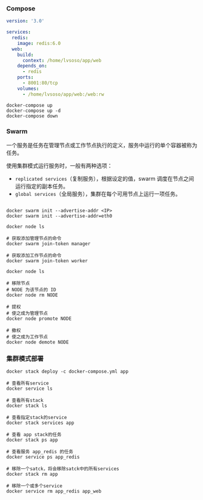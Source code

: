 ### Compose



```yaml
version: '3.0'

services:
  redis:
    image: redis:6.0
  web:
    build:
      context: /home/lvsoso/app/web
    depends_on:
      - redis
    ports:
      - 8001:80/tcp
    volumes:
      - /home/lvsoso/app/web:/web:rw

```

```shell
docker-compose up
docker-compose up -d
docker-compose down
```

### Swarm

一个服务是任务在管理节点或工作节点执行的定义，服务中运行的单个容器被称为任务。

使用集群模式运行服务时，一般有两种选项：

- `replicated services`（复制服务），根据设定的值，swarm 调度在节点之间运行指定的副本任务。
- `global services`（全局服务），集群在每个可用节点上运行一项任务。

```shell

docker swarm init --advertise-addr <IP>
docker swarm init --advertise-addr=eth0

docker node ls

# 获取添加管理节点的命令
docker swarm join-token manager

# 获取添加工作节点的命令
docker swarm join-token worker

docker node ls

# 移除节点
# NODE 为该节点的 ID
docker node rm NODE

# 提权
# 使之成为管理节点
docker node promote NODE

# 撤权
# 使之成为工作节点
docker node demote NODE
```

### 集群模式部署

```shell
docker stack deploy -c docker-compose.yml app

# 查看所有service
docker service ls

# 查看所有stack
docker stack ls

# 查看指定stack的service
docker stack services app

# 查看 app stack的任务
docker stack ps app

# 查看服务 app_redis 的任务
docker service ps app_redis

# 移除一个satck，将会移除satck中的所有services
docker stack rm app

# 移除一个或多个service
docker service rm app_redis app_web
```

